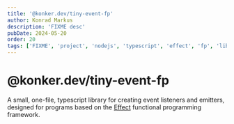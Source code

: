 ```yaml
---
title: '@konker.dev/tiny-event-fp'
author: Konrad Markus
description: 'FIXME desc'
pubDate: 2024-05-20
order: 20
tags: ['FIXME', 'project', 'nodejs', 'typescript', 'effect', 'fp', 'lib']
---
```


# @konker.dev/tiny-event-fp

A small, one-file, typescript library for creating event listeners and emitters, designed for programs based on the [Effect](https://effect.website/) functional programming framework.

